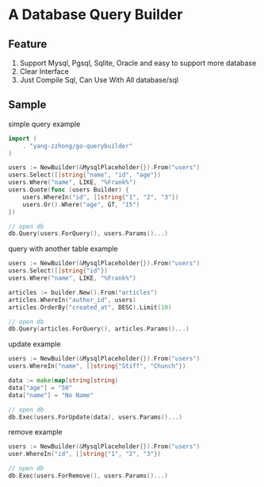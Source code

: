 # A Database Query Builder

## Feature

1. Support Mysql, Pgsql, Sqlite, Oracle and easy to support more database
2. Clear Interface 
3. Just Compile Sql, Can Use With All database/sql

## Sample

simple query example

```go
import (
    . "yang-zzhong/go-querybuilder"
)

users := NewBuilder(&MysqlPlaceholder{}).From("users")
users.Select([]string{"name", "id", "age"})
users.Where("name", LIKE, "%Frank%")
users.Quote(func (users Builder) {
    users.WhereIn("id", []string{"1", "2", "3"})
    users.Or().Where("age", GT, "15")
})

// open db
db.Query(users.ForQuery(), users.Params()...)

```
query with another table example
```go
users := NewBuilder(&MysqlPlaceholder{}).From("users")
users.Select([]string{"id"})
users.Where("name", LIKE, "%Frank%")

articles := builder.New().From("articles")
articles.WhereIn("author_id", users)
articles.OrderBy("created_at", DESC).Limit(10)

// open db
db.Query(articles.ForQuery(), articles.Params()...)

```

update example

```go
users := NewBuilder(&MysqlPlaceholder{}).From("users")
users.WhereIn("name", []string{"Stiff", "Chunch"})

data := make(map[string]string)
data["age"] = "50"
data["name"] = "No Name"

// open db
db.Exec(users.ForUpdate(data), users.Params()...)

```

remove example

```go
users := NewBuilder(&MysqlPlaceholder{}).From("users")
user.WhereIn("id", []string{"1", "2", "3"})

// open db
db.Exec(users.ForRemove(), users.Params()...)

```
